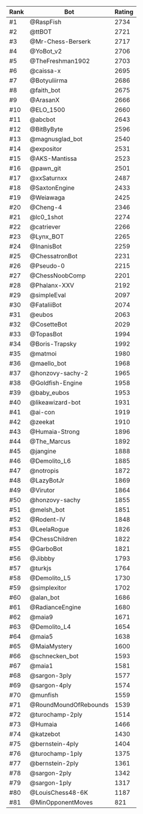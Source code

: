 Rank|Bot|Rating
---|---|---
#1|@RaspFish|2734
#2|@ttBOT|2721
#3|@Mr-Chess-Berserk|2717
#4|@YoBot_v2|2706
#5|@TheFreshman1902|2703
#6|@caissa-x|2695
#7|@Botyuliirma|2686
#8|@faith_bot|2675
#9|@ArasanX|2666
#10|@ELO_1500|2660
#11|@abcbot|2643
#12|@BitByByte|2596
#13|@magnusglad_bot|2540
#14|@expositor|2531
#15|@AKS-Mantissa|2523
#16|@pawn_git|2501
#17|@xxSaturnxx|2487
#18|@SaxtonEngine|2433
#19|@Weiawaga|2425
#20|@Cheng-4|2346
#21|@lc0_1shot|2274
#22|@catriever|2266
#23|@Lynx_BOT|2265
#24|@InanisBot|2259
#25|@ChessatronBot|2231
#26|@Pseudo-0|2215
#27|@ChessNoobComp|2201
#28|@Phalanx-XXV|2192
#29|@simpleEval|2097
#30|@FataliiBot|2074
#31|@eubos|2063
#32|@CosetteBot|2029
#33|@TopasBot|1994
#34|@Boris-Trapsky|1992
#35|@matmoi|1980
#36|@maello_bot|1968
#37|@honzovy-sachy-2|1965
#38|@Goldfish-Engine|1958
#39|@baby_eubos|1953
#40|@likeawizard-bot|1931
#41|@ai-con|1919
#42|@zeekat|1910
#43|@Humaia-Strong|1896
#44|@The_Marcus|1892
#45|@jangine|1888
#46|@Demolito_L6|1885
#47|@notropis|1872
#48|@LazyBotJr|1869
#49|@Virutor|1864
#50|@honzovy-sachy|1855
#51|@melsh_bot|1851
#52|@Rodent-IV|1848
#53|@LeelaRogue|1826
#54|@ChessChildren|1822
#55|@GarboBot|1821
#56|@Jibbby|1793
#57|@turkjs|1764
#58|@Demolito_L5|1730
#59|@simplexitor|1702
#60|@alan_bot|1686
#61|@RadianceEngine|1680
#62|@maia9|1671
#63|@Demolito_L4|1654
#64|@maia5|1638
#65|@MaiaMystery|1600
#66|@schnecken_bot|1593
#67|@maia1|1581
#68|@sargon-3ply|1577
#69|@sargon-4ply|1574
#70|@munfish|1559
#71|@RoundMoundOfRebounds|1539
#72|@turochamp-2ply|1514
#73|@Humaia|1466
#74|@katzebot|1430
#75|@bernstein-4ply|1404
#76|@turochamp-1ply|1375
#77|@bernstein-2ply|1361
#78|@sargon-2ply|1342
#79|@sargon-1ply|1317
#80|@LouisChess48-6K|1187
#81|@MinOpponentMoves|821
